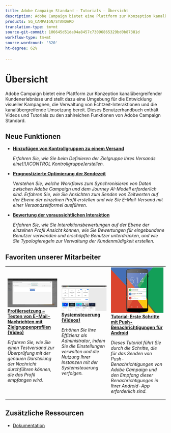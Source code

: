 ```yaml
---
title: Adobe Campaign Standard – Tutorials – Übersicht
description: Adobe Campaign bietet eine Plattform zur Konzeption kanalübergreifender Kundenerlebnisse und stellt dazu eine Umgebung für die Entwicklung visueller Kampagnen, die Verwaltung von Echtzeit-Interaktionen und die kanalübergreifende Umsetzung bereit. Dieses Benutzerhandbuch enthält Videos und Tutorials zu den zahlreichen Funktionen von Adobe Campaign Standard.
products: SG_CAMPAIGN/STANDARD
translation-type: tm+mt
source-git-commit: 106645d51da04a8457c73096865329bd0b87381d
workflow-type: tm+mt
source-wordcount: '320'
ht-degree: 62%

---
```



# Übersicht

Adobe Campaign bietet eine Plattform zur Konzeption kanalübergreifender Kundenerlebnisse und stellt dazu eine Umgebung für die Entwicklung visueller Kampagnen, die Verwaltung von Echtzeit-Interaktionen und die kanalübergreifende Umsetzung bereit. Dieses Benutzerhandbuch enthält Videos und Tutorials zu den zahlreichen Funktionen von Adobe Campaign Standard.

## Neue Funktionen

* **[Hinzufügen von Kontrollgruppen zu einem Versand](/help/communication-channels/email/control-groups.md)**

   *Erfahren Sie, wie Sie beim Definieren der Zielgruppe Ihres Versands eine[!UICONTROL Kontrollgruppe]erstellen.*

* **[Prognostizierte Optimierung der Sendezeit](/help/communication-channels/email/ai-powered-emails/predictive-send-time-optimization.md)**

   *Verstehen Sie, welche Workflows zum Synchronisieren von Daten zwischen Adobe Campaign und dem Journey AI-Modell erforderlich sind. Erfahren Sie, wie Sie Ansichten zum Senden von Zeitwerten auf der Ebene der einzelnen Profil erstellen und wie Sie E-Mail-Versand mit einer Versandzeitformel ausführen.*

* **[Bewertung der voraussichtlichen Interaktion](/help/communication-channels/email/ai-powered-emails/predictive-engagement-scoring.md)**

   *Erfahren Sie, wie Sie Interaktionsbewertungen auf der Ebene der einzelnen Profil Ansicht können, wie Sie Bewertungen für eingebundene Benutzer verwenden und erschöpfte Benutzer unterdrücken, und wie Sie Typologieregeln zur Verwaltung der Kundenmüdigkeit erstellen.*

## Favoriten unserer Mitarbeiter

<table>
<tr>
  <td>
    <a href="./communication-channels/email/profile-substitution.md"> 
      <img alt="Profilersetzung – Testen von E-Mail-Nachrichten mit Zielgruppenprofilen (Video)" src="./assets/substitution_tab.png"/>
    </a>
    <div>
      <a href="./communication-channels/email/profile-substitution.md">
    <strong>Profilersetzung – Testen von E-Mail-Nachrichten mit Zielgruppenprofilen (Video)</strong>
    </a>
    </div>
    <p>
    <em>Erfahren Sie, wie Sie einen Testversand zur Überprüfung mit der genauen Darstellung der Nachricht durchführen können, die das Profil empfangen wird.</em>
    <p>
  </td>
   <td>
    <a href="./administrating/control-panel/control-panel-overview.md">
      <img alt="Systemsteuerung (Videos)" src="./assets/control-panel.png" />
    </a>
    <div>
    <a href="./administrating/control-panel/control-panel-overview.md">
    <strong>Systemsteuerung (Videos)</strong>
    </a>
    </div>
    <p>
    <em> Erhöhen Sie Ihre Effizienz als Administrator, indem Sie die Einstellungen verwalten und die Nutzung Ihrer Instanzen mit der Systemsteuerung verfolgen.</em>
    <p>
  </td>
  <td>
    <a href="https://docs.adobe.com/content/help/de-DE/campaign-standard-learn/getting-started-with-push-notifications-android/introduction.html">
      <img alt="Tutorial: Erste Schritte mit Push-Benachrichtigungen für Android" src="./assets/push-for-android.png" />
    </a>
    <div>
      <a href="https://docs.adobe.com/content/help/de-DE/campaign-standard-learn/getting-started-with-push-notifications-android/introduction.html">
    <strong>Tutorial: Erste Schritte mit Push-Benachrichtigungen für Android</strong>
    </a>
    </div>
    <p>
    <em>Dieses Tutorial führt Sie durch die Schritte, die für das Senden von Push-Benachrichtigungen von Adobe Campaign und den Empfang dieser Benachrichtigungen in Ihrer Android-App erforderlich sind. </em>
    <p>
  </td>
</tr>
</table>

## Zusätzliche Ressourcen

* [Dokumentation](https://docs.adobe.com/content/help/de-DE/campaign-standard/using/campaign-standard-home.html)

